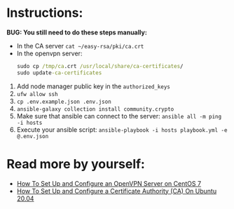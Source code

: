 # Instructions:

**BUG: You still need to do these steps manually:**

- In the CA server `cat ~/easy-rsa/pki/ca.crt`
- In the openvpn server:
  ```cmd
  sudo cp /tmp/ca.crt /usr/local/share/ca-certificates/
  sudo update-ca-certificates
  ```

1. Add node manager public key in the `authorized_keys`
2. `ufw allow ssh`
3. `cp .env.example.json .env.json`
4. `ansible-galaxy collection install community.crypto`
5. Make sure that ansible can connect to the server: `ansible all -m ping -i hosts`
6. Execute your ansible script: `ansible-playbook -i hosts playbook.yml -e @.env.json`

# Read more by yourself:

- [How To Set Up and Configure an OpenVPN Server on CentOS 7](https://www.digitalocean.com/community/tutorials/how-to-set-up-and-configure-an-openvpn-server-on-centos-7)
- [How To Set Up and Configure a Certificate Authority (CA) On Ubuntu 20.04](https://www.digitalocean.com/community/tutorials/how-to-set-up-and-configure-a-certificate-authority-ca-on-ubuntu-20-04)
